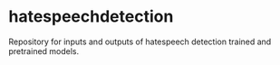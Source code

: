 # hatespeechdetection
Repository for inputs and outputs of hatespeech detection trained and pretrained models.
